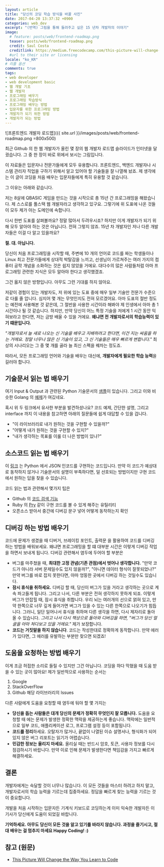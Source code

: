 ```yaml
---
layout: article
title: "당신의 코딩 학습 방식을 바꿀 사진"
date: 2017-04-20 13:37:32 +0900
categories: web_dev
excerpt: "(번역) 그림을 통해 들려주고 싶은 15 년차 개발자의 이야기"
image:
  # feature: posts/web/frontend-roadmap.png
  teaser: posts/web/frontend-roadmap.png
  credit: Saul Costa
  creditlink: https://medium.freecodecamp.com/this-picture-will-change-the-way-you-learn-to-code-557ac1e109bd
  #url to their site or licensing
locale: "ko_KR"
# 리플 옵션
comments: true
tags:
- web developer
- web development basic
- 웹 개발 기초
- 웹 개발자
- 프로그래밍 배우기
- 프로그래밍 학습방식
- 프로그래밍 배우는 방법
- 입문자를 위한 프로그래밍 방법
- 개발자가 되기 위한 방법
- 개발자가 되는 방법
---
```


![프론트엔드 개발자 로드맵]({{ site.url }}/images/posts/web/frontend-roadmap.png =800x500)

최근 Github 의 한 웹 개발자가 올린 몇 장의 웹 개발자 로드맵 슬라이드가 인터넷을 달궜습니다.
그 중 한 장이 바로 위에서 보시는 그림입니다.

이 자료들은 입문자나 전문가들에게 모두 유용합니다. 프론트엔드, 백엔드 개발자나 시스템 관리자 직업을 구하기 위해서 알고 있어야 할 기술들을 잘 나열해 놨죠.
제 생각에는 이 글이 코딩을 처음 배우는 입문자들에게 특히 유용할 것 같습니다.

그 이유는 아래와 같습니다.

저는 8살에 QBASIC 게임을 만드는 것을 시작으로 총 15년 간 프로그래밍을 해왔습니다. 제 스스로를 풀스택 웹 개발자라고 생각하고 있구요.
그렇기에 위 도표에 나온 것들이 모두 제가 아는 도메인에 속합니다.

다시 한번 도표를 살펴볼까요? 정말 많아서 두려우시죠? 하지만 이게 개발자가 되기 위해 모두 알아야 하는 것은 아닙니다. 전혀 그렇지 않죠.
15년 차 개발자인 저나 다른 개발자들은 이걸 다 알고 있을까요?

**절. 대. 아닙니다.**

당신이 처음 프로그래밍을 시작할 때, 주변에 10 개의 언어로 코드를 짜는 학생들이나 Linux 최고 전문가들에게 상대적 박탈감을 느끼고, 선생님이 가르쳐주는 여러 가지의 컴퓨터 공학 개념을 소화하는 것은 쉽지 않았을 거에요. 대다수의 많은 사람들처럼 아마 프로그래밍 관련한 지식은 모두 알아야 한다고 생각했겠죠.

그건 옳지 않은 방향입니다. 아무도 그런 기대를 하지 않아요.

저같이 경험이 있는 개발자도, 저 위에 있는 도표 중에 매우 일부 기술만 전문가 수준으로 다룰 줄 압니다. 심지어 몇 개는 무엇인지도 전혀 모르겠어요.
아마 도표의 절반 정도는 예전에 사용해본 것 같은데, 그 절반을 사용한 시간이라 해봐야 제 인생에서 아마 총 1시간이나 될 것 같습니다.
하지만, 만약 당신이 어느 특정 기술을 저에게 1 시간 동안 익혀보라고 한다면, 저는 금방 배울 수 있을 거에요. **왜냐면 전 개발자로서의 학습능력이 있기 떄문입니다.**

*"개발자로서 늘 새로 나오는 신 기술을 배우고 지배하려고 한다면, 이건 지는 싸움을 하는 거에요. 정말 너무나 많은 신 기술이 있고, 그 신 기술들은 매우 빠르게 변합니다."*
최상의 시나리오는 그 중 몇 개를 골라 늘 최신 스펙을 꿰차는 정도죠.

따라서, 모든 프로그래밍 언어와 기술을 배우는 대신에, **개발자에게 필요한 학습 능력**을 길러야 합니다.

## 기술문서 읽는 법 배우기
여기 Input & Output 과 관련된 Python 기술문서의 [샘플](https://docs.python.org/3/tutorial/inputoutput.html#methods-of-file-objects)이 있습니다. 그리고 이와 비슷한 Golang 의 [예제](https://golang.org/pkg/io/ioutil/)가 여깄네요.

혹시 위 두 링크에서 유사한 부분을 발견하셨나요? 코드 예제, 간단한 설명, 그리고 interface 까지 이 내용을 참고하면 아래의 질문들에 쉽게 대답할 수 있을 겁니다.

- "이 라이브러리로 내가 원하는 것을 구현할 수 있을까?"
- "어떻게 내가 원하는 것을 구현할 수 있지?"
- "내가 생각하는 목표를 이룰 더 나은 방법이 있나?"

## 소스코드 읽는 법 배우기
이 [링크](https://github.com/python/cpython/blob/3.6/Lib/json/encoder.py) 는 Python 에서 JSON 인코드를 구현하는 코드입니다.
만약 이 코드가 예상대로 동작하지 않거나 기술문서의 설명이 부족하다면, 덜 선호되는 방법이지만 구현 코드에서 원하는 답을 찾을 수 있습니다.

코드 읽는 법과 관련해서 몇가지 팁은

- Github 의 [코드 검색 기능](https://help.github.com/articles/searching-code/)
- Ruby 의 [Pry](http://pryrepl.org/) 같이 구현 코드를 볼 수 있게 해주는 유틸리티
- 오픈소스 받아서 중간에 디버깅 문구 넣어 어떻게 동작하는지 확인

## 디버깅 하는 방법 배우기
코드에 문제가 생겼을 때 디버거, 브레이킹 포인트, 출력문 을 활용하여 코드를 디버깅 하는 방법을 배워보세요.
왜냐면 프로그래밍을 할 떄 대부분 시간은 이렇게 디버깅 작업을 하면서 보내게 됩니다. 디버깅 관련해서 염두에 두어야 할 부분은

- 버그를 마주쳤을 때, **최대한 고정 관념(기존 관점)에서 벗어나 생각합니다.** "만약 코드가 아니라 서버 문제일수도 있지 않을까?",
  "아니면 데이터 형식이 잘못되었나?" 만약 버그를 바로 잡지 못한다면, 아마 엉뚱한 곳에서 디버깅 하는 것일수도 있습니다.
- **잠시 휴식을 취하세요.** 디버깅 할 때, 당신이 버그가 있을 거라고 생각하는 곳으로 계속 파고들게 됩니다. 그리고 나서, 다른 부분은 전혀 생각하지 못하게 되죠.
  이렇게 버그가 안잡힐 때, 잠시 휴식을 취합니다. 우리 뇌는 여러개의 선으로 얽혀 있고, 만약 한쪽으로 너무 깊게 들어가면 버그가 있을 수 있는 다른 한쪽으로 나오기가 힘듭니다.
  그러니, 일단 일어나서 휴식을 취하며 다른 생각을 하면, 다시 제자리로 돌아올 수 있습니다. *그리고 나서 다시 책상으로 돌아와 디버깅을 하면, "버그가 당신 얼굴을 아마 쳐다보고 있을 거에요."* 제가 보장합니다.
- **코드는 거짓말을 하지 않습니다**. 코드는 작성한대로 정확하게 동작합니다. 만약 에러가 있다면, 그 에러를 유발하는 부분만 찾으면 되겠죠!

## 도움을 요청하는 방법 배우기
이게 조금 허접한 소리로 들릴 수 있지만 그건 아닙니다. 코딩을 하다 막혔을 때 도움 받을 수 있는 곳이 많아요!
제가 일반적으로 사용하는 순서는

1. Google
2. StackOverFlow
3. Github 해당 라이브러리의 Issues

다른 사람에게 도움을 요청할 때 염두에 둬야 할 몇 가지는

- **당신을 돕는 사람들은 대개 당신의 문제가 정확히 무엇인지 잘 모릅니다.** 도움을 요청할 때 에는 문제가 발생한 정확한 맥락을 제공하는게 좋습니다.
  맥락에는 일반적으로 일부 코드, 애플리케이션 로그, 프로그램 설정 등이 포함됩니다.
- **코드를 정리**하세요. 오탈자가 많거나, 끝없이 나열된 이슈 설명서나, 형식화가 되어 있지 않은 버그 리포트는 읽기가 어렵습니다.
- **민감한 정보는 올리지 마세요.** 올리실 때는 반드시 암호, 토큰, 사용자 정보를 다시 점검하시기 바랍니다. 만약 이로 인해 문제가 발생한다면 책임감을 가지고 빠르게 해결하세요.

## 결론
개발자에게는 숙달할 것이 너무나 많습니다. 이 모든 것들을 마스터 하려고 하지 말고, 개발자로서의 학습 능력을 기르는데 집중하세요.
정답을 빠르게 찾는 능력을 기르는 것이 중요합니다.

개발을 처음 시작하는 입문자든 기계식 키보드로 코딩하는게 이미 익숙한 개발자든 이 기사가 당신에게 도움이 되었길 바랍니다.

**기억하세요. 아무도 당신이 모든 것을 알고 있기를 바라지 않습니다. 과정을 즐기시고, 절대 배우는 걸 멈추지 마세요 Happy Coding! :)**

## 참고 (원문)
- [This Picture Will Change the Way You Learn to Code](https://medium.freecodecamp.com/this-picture-will-change-the-way-you-learn-to-code-557ac1e109bd)
